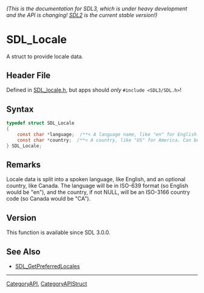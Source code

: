 ###### (This is the documentation for SDL3, which is under heavy development and the API is changing! [SDL2](https://wiki.libsdl.org/SDL2/) is the current stable version!)
# SDL_Locale

A struct to provide locale data.

## Header File

Defined in [SDL_locale.h](https://github.com/libsdl-org/SDL/blob/main/include/SDL3/SDL_locale.h), but apps should _only_ `#include <SDL3/SDL.h>`!

## Syntax

```c
typedef struct SDL_Locale
{
    const char *language;  /**< A language name, like "en" for English. */
    const char *country;  /**< A country, like "US" for America. Can be NULL. */
} SDL_Locale;
```

## Remarks

Locale data is split into a spoken language, like English, and an optional
country, like Canada. The language will be in ISO-639 format (so English
would be "en"), and the country, if not NULL, will be an ISO-3166 country
code (so Canada would be "CA").

## Version

This function is available since SDL 3.0.0.

## See Also

* [SDL_GetPreferredLocales](SDL_GetPreferredLocales)

----
[CategoryAPI](CategoryAPI), [CategoryAPIStruct](CategoryAPIStruct)


